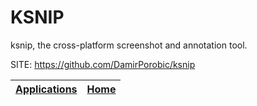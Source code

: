 # KSNIP
 
 ksnip, the cross-platform screenshot and annotation tool.
 
 SITE: https://github.com/DamirPorobic/ksnip

 | [Applications](https://portable-linux-apps.github.io/apps.html) | [Home](https://portable-linux-apps.github.io)
 | --- | --- |

